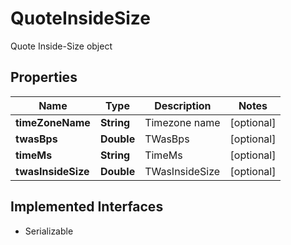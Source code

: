 

# QuoteInsideSize

Quote Inside-Size object

## Properties

Name | Type | Description | Notes
------------ | ------------- | ------------- | -------------
**timeZoneName** | **String** | Timezone name |  [optional]
**twasBps** | **Double** | TWasBps |  [optional]
**timeMs** | **String** | TimeMs |  [optional]
**twasInsideSize** | **Double** | TWasInsideSize |  [optional]


## Implemented Interfaces

* Serializable


